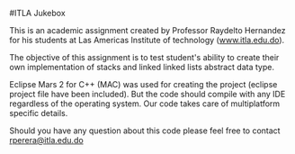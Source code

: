 #ITLA Jukebox

This is an academic assignment created by Professor Raydelto Hernandez for his students at Las Americas Institute of technology (www.itla.edu.do).

The objective of this assignment is to test student's ability to create their own implementation of stacks and linked linked lists abstract data type.

Eclipse Mars 2 for C++ (MAC) was used for creating the project (eclipse project file have been included). But the code should compile with any IDE regardless of the operating system. Our code takes care of multiplatform specific details.

Should you have any question about this code please feel free to contact rperera@itla.edu.do